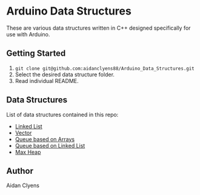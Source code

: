 # Arduino Data Structures
These are various data structures written in C++ designed specifically for use with Arduino.

## Getting Started
1. `git clone git@github.com:aidanclyens88/Arduino_Data_Structures.git`
2. Select the desired data structure folder.
3. Read individual README.

## Data Structures
List of data structures contained in this repo:
- [Linked List](LinkedList)
- [Vector](Vector)
- [Queue based on Arrays](ArrayBasedQueue)
- [Queue based on Linked List](ListBasedQueue)
- [Max Heap](MaxHeap)

## Author
Aidan Clyens
